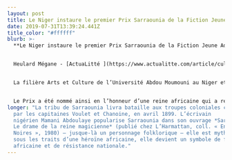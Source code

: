 ```yaml
---
layout: post
title: Le Niger instaure le premier Prix Sarraounia de la Fiction Jeune Adulte
date: 2019-07-31T13:39:24.441Z
title_color: "#ffffff"
blurb: >-
  **Le Niger instaure le premier Prix Sarraounia de la Fiction Jeune Adulte**


  Heulard Mégane - [ActuaLitté ](https://www.actualitte.com/article/culture-arts-lettres/le-niger-instaure-le-premier-prix-sarraounia-de-la-fiction-jeune-adulte/95943)22.07.2019


  La filière Arts et Culture de l’Université Abdou Moumouni au Niger et la maison d’édition Amalion au Sénégal annoncent l’ouverture des inscriptions pour le Prix Sarraounia de la Fiction Jeune Adulte. Le dépôt de candidatures de l’édition 2020 a lieu du 30 juin 2019 au 30 septembre 2019. Le lauréat sera annoncé lors d’une cérémonie de remise de prix qui se tiendra en avril 2020 à Niamey, la capitale.


  Le Prix a été nommé ainsi en l’honneur d’une reine africaine qui a régné sur les Azna, une communauté animiste d’Afrique de l’Ouest, à la fin du XIXe siècle, dans le sud-ouest du Niger actuel. « Sarraounia » est un titre, il signifie « reine » en langue haoussa, donné à la cheffe politique et religieuse du village de Lougou.
longer: "La tribu de Sarraounia livra bataille aux troupes coloniales commandées
  par les capitaines Voulet et Chanoine, en avril 1899. L’écrivain
  nigérien Mamani Abdoulaye popularise Sarraounia dans son ouvrage *Sarraounia :
  Le drame de la reine magicienne* (publié chez L’Harmattan, coll. « Encres
  Noires », 1980) — jusque-là un personnage folklorique — elle est mythifiée
  sous les traits d’une héroïne africaine, elle devient un symbole de fierté
  africaine et de résistance nationale."
---
```

